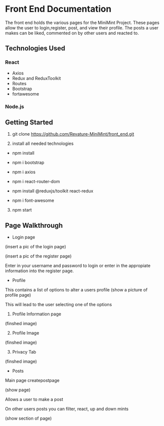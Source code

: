# Front End Documentation
The front end holds the various pages for the MiniMint Project. These pages allow the user to login,register, post, and view their profile. The posts a user makes can be liked, commented on by other users and reacted to.

## Technologies Used
### React
- Axios
- Redux and ReduxToolkit
- Routes
- Bootstrap
- fortawesome
### Node.js
## Getting Started
1. git clone https://github.com/Revature-MiniMint/front_end.git

2. install all needed technologies
- npm install

- npm i bootstrap

- npm i axios

- npm i react-router-dom

- npm install @reduxjs/toolkit react-redux

- npm i font-awesome

3. npm start

## Page Walkthrough 
- Login page

(insert a pic of the login page)

(insert a pic of the register page)

Enter in your username and password to login or enter in the appropiate information into the register page.

- Profile 

This contains a list of options to alter a users profile
(show a picture of profile page)

This will lead to the user selecting one of the options

1. Profile Information page 

(finshed image)

2. Profile Image 

(finshed image)

3. Privacy Tab

(finshed image)

- Posts

Main page createpostpage

(show page)

Allows a user to make a post


On other users posts you can filter, react, up and down mints

(show section of page)








